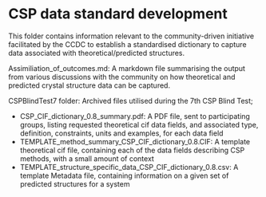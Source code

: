 # CSP data standard development

This folder contains information relevant to the community-driven initiative facilitated by the CCDC to establish a standardised dictionary to capture data associated with theoretical/predicted structures.

Assimiliation_of_outcomes.md: A markdown file summarising the output from various discussions with the community on how theoretical and predicted crystal structure data can be captured.

CSPBlindTest7 folder: Archived files utilised during the 7th CSP Blind Test;
-	CSP_CIF_dictionary_0.8_summary.pdf: A PDF file, sent to participating groups, listing requested theoretical cif data fields, and associated type, definition, constraints, units and examples, for each data field
-	TEMPLATE_method_summary_CSP_CIF_dictionary_0.8.CIF: A template theoretical cif file, containing each of the data fields describing CSP methods, with a small amount of context
-	TEMPLATE_structure_specific_data_CSP_CIF_dictionary_0.8.csv: A template Metadata file, containing information on a given set of predicted structures for a system
